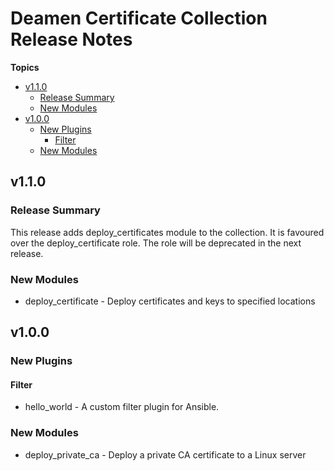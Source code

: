 # Deamen Certificate Collection Release Notes

**Topics**

- <a href="#v1-1-0">v1\.1\.0</a>
    - <a href="#release-summary">Release Summary</a>
    - <a href="#new-modules">New Modules</a>
- <a href="#v1-0-0">v1\.0\.0</a>
    - <a href="#new-plugins">New Plugins</a>
        - <a href="#filter">Filter</a>
    - <a href="#new-modules-1">New Modules</a>

<a id="v1-1-0"></a>
## v1\.1\.0

<a id="release-summary"></a>
### Release Summary

This release adds deploy\_certificates module to the collection\.
It is favoured over the deploy\_certificate role\.
The role will be deprecated in the next release\.

<a id="new-modules"></a>
### New Modules

* deploy\_certificate \- Deploy certificates and keys to specified locations

<a id="v1-0-0"></a>
## v1\.0\.0

<a id="new-plugins"></a>
### New Plugins

<a id="filter"></a>
#### Filter

* hello\_world \- A custom filter plugin for Ansible\.

<a id="new-modules-1"></a>
### New Modules

* deploy\_private\_ca \- Deploy a private CA certificate to a Linux server
